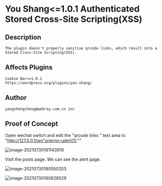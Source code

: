 # You Shang<=1.0.1 Authenticated Stored Cross-Site Scripting(XSS)

## Description

    The plugin doesn't properly sanitise qrcode links, which result into a Stored Cross-Site Scripting(XSS).

## Affects Plugins

    Cookie Bar<=1.0.1
    https://wordpress.org/plugins/you-shang/

## Author

    yangshengcheng@webray.com.cn inc

## Proof of Concept

Open wechat switch and edit the "qrcode links " text area to "http://127.0.0.1/wo"onerror=alert(1);&quot;"

![image-20210730181143910](image-20210730181143910.png)

Visit the posts page. We can see the alert page.


![image-20210730180550253](image-20210730180550253.png)

![image-20210730180628529](image-20210730180628529.png)